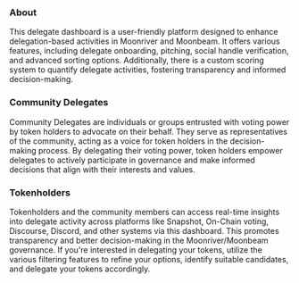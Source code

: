 ### About

This delegate dashboard is a user-friendly platform designed to enhance delegation-based activities in Moonriver and Moonbeam. It offers various features, including delegate onboarding, pitching, social handle verification, and advanced sorting options. Additionally, there is a custom scoring system to quantify delegate activities, fostering transparency and informed decision-making. 

### Community Delegates

Community Delegates are individuals or groups entrusted with voting power by token holders to advocate on their behalf. They serve as representatives of the community, acting as a voice for token holders in the decision-making process. By delegating their voting power, token holders empower delegates to actively participate in governance and make informed decisions that align with their interests and values.

### Tokenholders

Tokenholders and the community members can access real-time insights into delegate activity across platforms like Snapshot, On-Chain voting, Discourse, Discord, and other systems via this dashboard. This promotes transparency and better decision-making in the Moonriver/Moonbeam governance.
If you're interested in delegating your tokens, utilize the various filtering features to refine your options, identify suitable candidates, and delegate your tokens accordingly.
